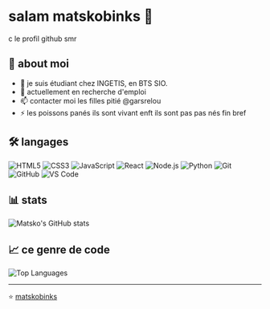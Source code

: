 # salam matskobinks 👋

c le profil github smr

## 🚀 about moi

- 🔭 je suis étudiant chez INGETIS, en BTS SIO.
- 👯 actuellement en recherche d'emploi
- 📫 contacter moi les filles pitié @garsrelou
- ⚡ les poissons panés ils sont vivant enft ils sont pas pas nés fin bref

## 🛠️ langages

![HTML5](https://img.shields.io/badge/-HTML5-E34F26?style=flat-square&logo=html5&logoColor=white)
![CSS3](https://img.shields.io/badge/-CSS3-1572B6?style=flat-square&logo=css3)
![JavaScript](https://img.shields.io/badge/-JavaScript-F7DF1E?style=flat-square&logo=javascript&logoColor=333)
![React](https://img.shields.io/badge/-React-61DAFB?style=flat-square&logo=react&logoColor=333)
![Node.js](https://img.shields.io/badge/-Node.js-339933?style=flat-square&logo=node.js&logoColor=white)
![Python](https://img.shields.io/badge/-Python-3776AB?style=flat-square&logo=python&logoColor=white)
![Git](https://img.shields.io/badge/-Git-F05032?style=flat-square&logo=git&logoColor=white)
![GitHub](https://img.shields.io/badge/-GitHub-181717?style=flat-square&logo=github)
![VS Code](https://img.shields.io/badge/-VS%20Code-007ACC?style=flat-square&logo=visual-studio-code&logoColor=white)

## 📊 stats

![Matsko's GitHub stats](https://github-readme-stats.vercel.app/api?username=matskobinks&show_icons=true&theme=radical)

## 📈 ce genre de code

![Top Languages](https://github-readme-stats.vercel.app/api/top-langs/?username=matskobinks&layout=compact&theme=radical)

---

⭐️ [matskobinks](https://github.com/matskobinks)
